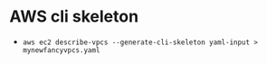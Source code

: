 # AWS cli skeleton
- `aws ec2 describe-vpcs --generate-cli-skeleton yaml-input > mynewfancyvpcs.yaml`

